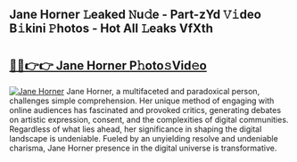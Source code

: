 ## Jane Horner 𝙻eaked 𝙽u𝚍e - Part-zYd 𝚅𝚒deo B𝚒kini 𝙿hotos - Hot All 𝙻eaks VfXth

# <h2><a href="http://ld0mh7t.urlbe.top/?page=Jane+Horner">🔗🔗👉👉 Jane Horner P𝚑oto𝚜Vid𝚎o</a></h2>

[![Jane Horner](https://i.imgur.com/eBuTRDB.gif)](http://ld0mh7t.urlbe.top/?page=Jane+Horner)
Jane Horner, a multifaceted and paradoxical person, challenges simple comprehension. Her unique method of engaging with online audiences has fascinated and provoked critics, generating debates on artistic expression, consent, and the complexities of digital communities. Regardless of what lies ahead, her significance in shaping the digital landscape is undeniable. Fueled by an unyielding resolve and undeniable charisma, Jane Horner presence in the digital universe is transformative.

